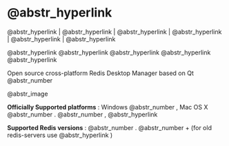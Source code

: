 #  @abstr_hyperlink 

@abstr_hyperlink | @abstr_hyperlink | @abstr_hyperlink | @abstr_hyperlink | @abstr_hyperlink | @abstr_hyperlink 

@abstr_hyperlink @abstr_hyperlink @abstr_hyperlink @abstr_hyperlink @abstr_hyperlink 

Open source cross-platform Redis Desktop Manager based on Qt @abstr_number 

@abstr_image 

**Officially Supported platforms** : Windows @abstr_number , Mac OS X @abstr_number . @abstr_number , @abstr_hyperlink 

**Supported Redis versions** : @abstr_number . @abstr_number + (for old redis-servers use @abstr_hyperlink )
